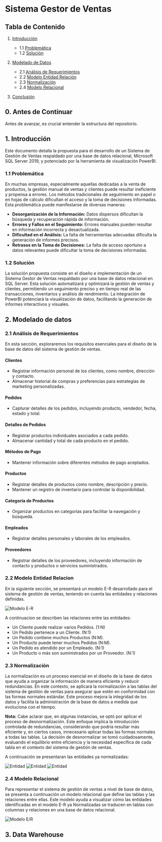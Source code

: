 # Sistema Gestor de Ventas

## Tabla de Contenido
1. [Introducción](#1-introducción)
   * 1.1 [Problemática](#11-problemática)
   * 1.2 [Solución](#12-solución)

2. [Modelado de Datos](#2-modelado-de-datos)
   * 2.1 [Análisis de Requerimientos](#21-análisis-de-requerimientos)
   * 2.2 [Modelo Entidad Relación](#22-modelo-entidad-relación)
   * 2.3 [Normalización](#23-normalización)
   * 2.4 [Modelo Relacional](#24-modelo-relacional)

3. [Conclusión](#3-conclusión)


## 0. Antes de Continuar

Antes de avanzar, es crucial entender la estructura del repositorio.

## 1. Introducción

Este documento detalla la propuesta para el desarrollo de un Sistema de Gestión de Ventas respaldado por una base de datos relacional, Microsoft SQL Server 2019, y potenciado por la herramienta de visualización PowerBI.

### 1.1 Problemática

En muchas empresas, especialmente aquellas dedicadas a la venta de productos, la gestión manual de ventas y clientes puede resultar ineficiente y propensa a errores. Los métodos tradicionales de seguimiento en papel o en hojas de cálculo dificultan el acceso y la toma de decisiones informadas. Esta problemática puede manifestarse de diversas maneras:

- **Desorganización de la Información:** Datos dispersos dificultan la búsqueda y recuperación rápida de información.
- **Errores y Fallos en el Seguimiento:** Errores manuales pueden resultar en información incorrecta y desactualizada.
- **Dificultad en el Análisis:** La falta de herramientas adecuadas dificulta la generación de informes precisos.
- **Retrasos en la Toma de Decisiones:** La falta de acceso oportuno a datos relevantes puede dificultar la toma de decisiones informadas.

### 1.2 Solución

La solución propuesta consiste en el diseño e implementación de un Sistema Gestor de Ventas respaldado por una base de datos relacional en SQL Server. Esta solución automatizará y optimizará la gestión de ventas y clientes, permitiendo un seguimiento preciso y en tiempo real de las transacciones, inventarios y análisis de rendimiento. La integración de PowerBI potenciará la visualización de datos, facilitando la generación de informes interactivos y visuales.

## 2. Modelado de datos

### 2.1 Análisis de Requerimientos

En esta sección, exploraremos los requisitos esenciales para el diseño de la base de datos del sistema de gestión de ventas.

#### Clientes

- Registrar información personal de los clientes, como nombre, dirección y contacto.
- Almacenar historial de compras y preferencias para estrategias de marketing personalizadas.

#### Pedidos

- Capturar detalles de los pedidos, incluyendo producto, vendedor, fecha, estado y total.

#### Detalles de Pedidos

- Registrar productos individuales asociados a cada pedido.
- Almacenar cantidad y total de cada producto en el pedido.

#### Métodos de Pago

- Mantener información sobre diferentes métodos de pago aceptados.

#### Productos

- Registrar detalles de productos como nombre, descripción y precio.
- Mantener un registro de inventario para controlar la disponibilidad.

#### Categoría de Productos

- Organizar productos en categorías para facilitar la navegación y búsqueda.

#### Empleados

- Registrar detalles personales y laborales de los empleados.

#### Proveedores

- Registrar detalles de los proveedores, incluyendo información de contacto y productos o servicios suministrados.

### 2.2 Modelo Entidad Relacion

En la siguiente sección, se presentará un modelo E-R desarrollado para el sistema de gestión de ventas, teniendo en cuenta las entidades y relaciones definidas.

![Modelo E-R](img/ModeloE-R.png)

A continuacion se describen las relaciones entre las entidades:

- Un Cliente puede realizar varios Pedidos. (1:N)
- Un Pedido pertenece a un Cliente. (N:1)
- Un Pedido contiene muchos Productos (N:M).
- Un Producto puede tener muchos Pedidos (N:M).
- Un Pedido es atendido por un Empleado. (N:1)
- Un Producto o más son suministrados por un Proveedor. (N:1)

### 2.3 Normalización

La normalización es un proceso esencial en el diseño de la base de datos que ayuda a organizar la información de manera eficiente y reducir redundancias. En este contexto, se aplicará la normalización a las tablas del sistema de gestión de ventas para asegurar que estén en conformidad con las formas normales estándar. Este proceso mejora la integridad de los datos y facilita la administración de la base de datos a medida que evoluciona con el tiempo.

**Nota:** Cabe aclarar que, en algunas instancias, se optó por aplicar el proceso de desnormalización. Este enfoque implica la introducción controlada de redundancias, considerando que podría resultar más eficiente y, en ciertos casos, innecesario aplicar todas las formas normales a todas las tablas. La decisión de desnormalizar se tomó cuidadosamente, evaluando el equilibrio entre eficiencia y la necesidad específica de cada tabla en el contexto del sistema de gestión de ventas.

A continuación se presentaran las entidades ya normalizadas:

![Entidad](img/normalizacion/entidadesClientesProductosMPagos.png)
![Entidad](img/normalizacion/entidadesCategoriasProveedoresEmpleados.png)
![Entidad](img/normalizacion/entidadesPedidosDetalles.png)

### 2.4 Modelo Relacional

Para representar el sistema de gestión de ventas a nivel de base de datos, se presenta a continuación un modelo relacional que define las tablas y las relaciones entre ellas. Este modelo ayuda a visualizar cómo las entidades identificadas en el modelo E-R ya Normalizadas se traducen en tablas con columnas y relaciones en una base de datos relacional.

![Modelo E/R](img/ModeloRelacional.png)

## 3. Data Warehouse
